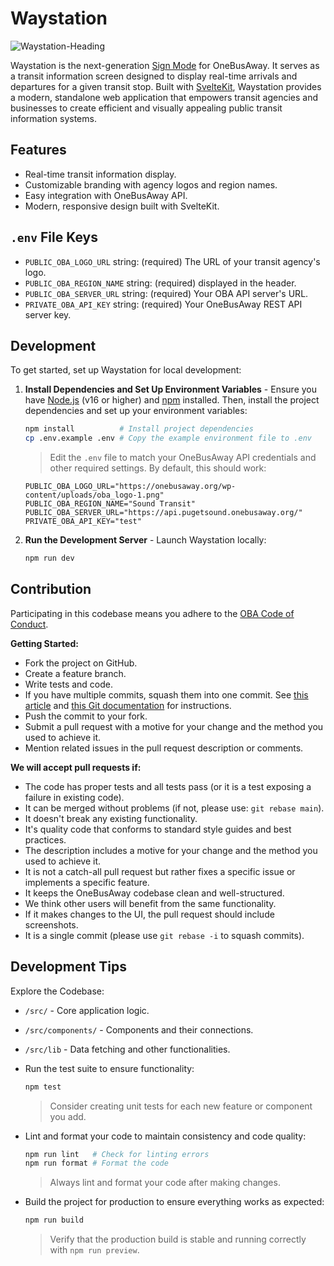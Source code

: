 # Waystation

![Waystation-Heading](https://github.com/user-attachments/assets/005a2d71-4e9e-4335-91a6-61270b3faeec)

Waystation is the next-generation [Sign Mode](https://developer.onebusaway.org/features/sign-mode) for OneBusAway. It serves as a transit information screen designed to display real-time arrivals and departures for a given transit stop. Built with [SvelteKit](https://kit.svelte.dev/), Waystation provides a modern, standalone web application that empowers transit agencies and businesses to create efficient and visually appealing public transit information systems.

## Features

- Real-time transit information display.
- Customizable branding with agency logos and region names.
- Easy integration with OneBusAway API.
- Modern, responsive design built with SvelteKit.

## `.env` File Keys

- `PUBLIC_OBA_LOGO_URL` string: (required) The URL of your transit agency's logo.
- `PUBLIC_OBA_REGION_NAME` string: (required) displayed in the header.
- `PUBLIC_OBA_SERVER_URL` string: (required) Your OBA API server's URL.
- `PRIVATE_OBA_API_KEY` string: (required) Your OneBusAway REST API server key.

## Development

To get started, set up Waystation for local development:

1. **Install Dependencies and Set Up Environment Variables** - Ensure you have [Node.js](https://nodejs.org/) (v16 or higher) and [npm](https://www.npmjs.com/) installed. Then, install the project dependencies and set up your environment variables:

   ```bash
   npm install          # Install project dependencies
   cp .env.example .env # Copy the example environment file to .env
   ```

   > Edit the `.env` file to match your OneBusAway API credentials and other required settings. By default, this should work:

   ```env
   PUBLIC_OBA_LOGO_URL="https://onebusaway.org/wp-content/uploads/oba_logo-1.png"
   PUBLIC_OBA_REGION_NAME="Sound Transit"
   PUBLIC_OBA_SERVER_URL="https://api.pugetsound.onebusaway.org/"
   PRIVATE_OBA_API_KEY="test"
   ```

2. **Run the Development Server** - Launch Waystation locally:
   ```bash
   npm run dev
   ```

## Contribution

Participating in this codebase means you adhere to the [OBA Code of Conduct](https://github.com/OneBusAway/onebusaway/blob/master/CODE_OF_CONDUCT.md).

**Getting Started:**

- Fork the project on GitHub.
- Create a feature branch.
- Write tests and code.
- If you have multiple commits, squash them into one commit. See [this article](http://eli.thegreenplace.net/2014/02/19/squashing-github-pull-requests-into-a-single-commit) and [this Git documentation](http://git-scm.com/book/en/Git-Tools-Rewriting-History#Squashing-Commits) for instructions.
- Push the commit to your fork.
- Submit a pull request with a motive for your change and the method you used to achieve it.
- Mention related issues in the pull request description or comments.

**We will accept pull requests if:**

- The code has proper tests and all tests pass (or it is a test exposing a failure in existing code).
- It can be merged without problems (if not, please use: `git rebase main`).
- It doesn't break any existing functionality.
- It's quality code that conforms to standard style guides and best practices.
- The description includes a motive for your change and the method you used to achieve it.
- It is not a catch-all pull request but rather fixes a specific issue or implements a specific feature.
- It keeps the OneBusAway codebase clean and well-structured.
- We think other users will benefit from the same functionality.
- If it makes changes to the UI, the pull request should include screenshots.
- It is a single commit (please use `git rebase -i` to squash commits).

## Development Tips

Explore the Codebase:

- `/src/` - Core application logic.
- `/src/components/` - Components and their connections.
- `/src/lib` - Data fetching and other functionalities.

- Run the test suite to ensure functionality:

  ```bash
  npm test
  ```

  > Consider creating unit tests for each new feature or component you add.

- Lint and format your code to maintain consistency and code quality:

  ```bash
  npm run lint   # Check for linting errors
  npm run format # Format the code
  ```

  > Always lint and format your code after making changes.

- Build the project for production to ensure everything works as expected:
  ```bash
  npm run build
  ```
  > Verify that the production build is stable and running correctly with `npm run preview`.
